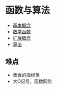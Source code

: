 # 函数与算法

  - [基本概念](concepts.md)
  - [数学函数](math-functions.md)
  - [扩展概念](extensions.md)
  - [算法](algorithm.md)

## 难点
  - 集合的指标类
  - 大O记号，函数同阶
